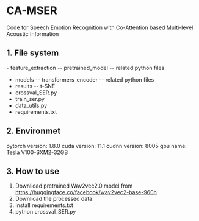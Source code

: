 # CA-MSER
Code for Speech Emotion Recognition with Co-Attention based Multi-level Acoustic Information



## 1. File system
\- feature_extraction
  -- pretrained_model
  -- related python files
- models
  -- transformers_encoder
  -- related python files
- results
  -- t-SNE
- crossval_SER.py
- train_ser.py
- data_utils.py
- requirements.txt

## 2. Environmet
pytorch version:  1.8.0
cuda version:  11.1
cudnn version:  8005
gpu name:  Tesla V100-SXM2-32GB

## 3. How to use
 1. Downlioad pretrained Wav2vec2.0 model from https://huggingface.co/facebook/wav2vec2-base-960h
 2. Downlioad the processed data.
 3. Install requirements.txt
 4. python crossval_SER.py
 
